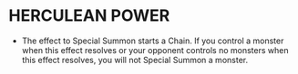 # HERCULEAN POWER

*   The effect to Special Summon starts a Chain. If you control a monster when this effect resolves or your opponent controls no monsters when this effect resolves, you will not Special Summon a monster.
